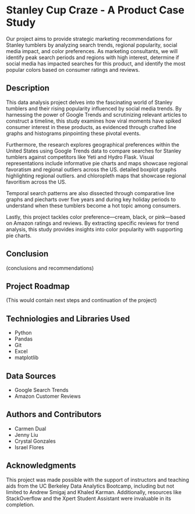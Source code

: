 # Stanley Cup Craze - A Product Case Study

Our project aims to provide strategic marketing recommendations for Stanley tumblers by analyzing search trends, regional popularity, social media impact, and color preferences. 
As marketing consultants, we will identify peak search periods and regions with high interest, determine if social media has impacted searches for this product, and identify the most 
popular colors based on consumer ratings and reviews.

## Description

This data analysis project delves into the fascinating world of Stanley tumblers and their rising popularity influenced by social media trends. By harnessing the power of Google Trends and scrutinizing relevant articles to construct a timeline, this study examines how viral moments have spiked consumer interest in these products, as evidenced through crafted line graphs and histograms pinpointing these pivotal events.

Furthermore, the research explores geographical preferences within the United States using Google Trends data to compare searches for Stanley tumblers against competitors like Yeti and Hydro Flask. Visual representations include informative pie charts and maps showcase regional favoratism and regional outliers across the US.
detailed boxplot graphs highlighting regional outliers. and chloropleth maps that showcase regional favoritism across the US.

Temporal search patterns are also dissected through comparative line graphs and piecharts over five years and during key holiday periods to understand when these tumblers become a hot topic among consumers.

Lastly, this project tackles color preference—cream, black, or pink—based on Amazon ratings and reviews. By extracting specific reviews for trend analysis, this study provides insights into color popularity with supporting pie charts.

## Conclusion 
(conclusions and recommendations)

## Project Roadmap
(This would contain next steps and continuation of the project)

## Techniologies and Libraries Used

* Python
* Pandas
* Git
* Excel
* matplotlib

## Data Sources
* Google Search Trends
* Amazon Customer Reviews

## Authors and Contributors
* Carmen Dual 
* Jenny Liu 
* Crystal Gonzales 
* Israel Flores 

## Acknowledgments
This project was made possible with the support of instructors and teaching aids from the UC Berkeley Data Analytics Bootcamp, including but not limited to Andrew Smigaj and Khaled Karman. Additionally, resources like StackOverflow and the Xpert Student Assistant were invaluable in its completion.

